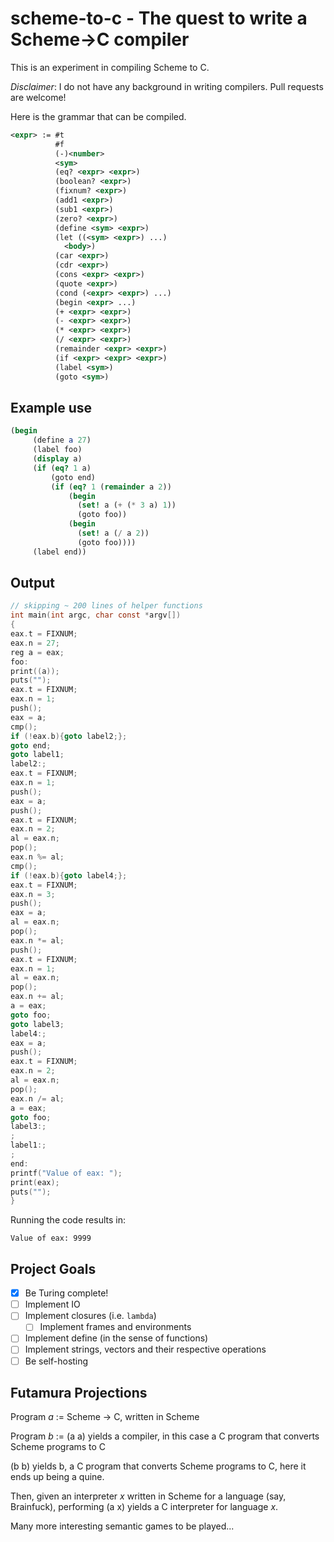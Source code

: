 scheme-to-c - The quest to write a Scheme->C compiler
======================================================

This is an experiment in compiling Scheme to C.

*Disclaimer*: I do not have any background in writing compilers. Pull
requests are welcome!

Here is the grammar that can be compiled.

``` xml
<expr> := #t
          #f
          (-)<number>
          <sym>
          (eq? <expr> <expr>)
          (boolean? <expr>)
          (fixnum? <expr>)
          (add1 <expr>)
          (sub1 <expr>)
          (zero? <expr>)
          (define <sym> <expr>)
          (let ((<sym> <expr>) ...)
            <body>)
          (car <expr>)
          (cdr <expr>)
          (cons <expr> <expr>)
          (quote <expr>)
          (cond (<expr> <expr>) ...)
          (begin <expr> ...)
          (+ <expr> <expr>)
          (- <expr> <expr>)
          (* <expr> <expr>)
          (/ <expr> <expr>)
          (remainder <expr> <expr>)
          (if <expr> <expr> <expr>)
          (label <sym>)
          (goto <sym>)
```

Example use
-----------

``` scheme
(begin
     (define a 27)
     (label foo)
     (display a)
     (if (eq? 1 a)
         (goto end)
         (if (eq? 1 (remainder a 2))
             (begin
               (set! a (+ (* 3 a) 1))
               (goto foo))
             (begin
               (set! a (/ a 2))
               (goto foo))))
     (label end))
```

Output
------

``` c
// skipping ~ 200 lines of helper functions
int main(int argc, char const *argv[])
{
eax.t = FIXNUM;
eax.n = 27;
reg a = eax;
foo:
print((a));
puts("");
eax.t = FIXNUM;
eax.n = 1;
push();
eax = a;
cmp();
if (!eax.b){goto label2;};
goto end;
goto label1;
label2:;
eax.t = FIXNUM;
eax.n = 1;
push();
eax = a;
push();
eax.t = FIXNUM;
eax.n = 2;
al = eax.n;
pop();
eax.n %= al;
cmp();
if (!eax.b){goto label4;};
eax.t = FIXNUM;
eax.n = 3;
push();
eax = a;
al = eax.n;
pop();
eax.n *= al;
push();
eax.t = FIXNUM;
eax.n = 1;
al = eax.n;
pop();
eax.n += al;
a = eax;
goto foo;
goto label3;
label4:;
eax = a;
push();
eax.t = FIXNUM;
eax.n = 2;
al = eax.n;
pop();
eax.n /= al;
a = eax;
goto foo;
label3:;
;
label1:;
;
end:
printf("Value of eax: ");
print(eax);
puts("");
}
```

Running the code results in:

```
Value of eax: 9999
```
Project Goals
-------------

- [x] Be Turing complete!
- [ ] Implement IO
- [ ] Implement closures (i.e. `lambda`)
    -  [ ] Implement frames and environments
- [ ] Implement define (in the sense of functions)
- [ ] Implement strings, vectors and their respective operations
- [ ] Be self-hosting

Futamura Projections
--------------------

Program *a* := Scheme -> C, written in Scheme

Program *b* := (a a) yields a compiler, in this case a C program that
converts Scheme programs to C

(b b) yields b, a C program that converts Scheme programs to C, here
it ends up being a quine.

Then, given an interpreter *x* written in Scheme for a language (say,
Brainfuck), performing (a x) yields a C interpreter for language *x*.

Many more interesting semantic games to be played...
